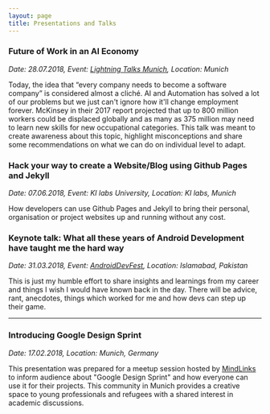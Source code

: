 ```yaml
---
layout: page
title: Presentations and Talks
---
```


### Future of Work in an AI Economy

*Date: 28.07.2018, Event: [Lightning Talks Munich](https://www.facebook.com/events/1982521875115551/), Location: Munich*

Today, the idea that “every company needs to become a software company” is considered almost a cliché. AI and Automation has solved a lot of our problems but we just can't ignore how it'll change employment forever. McKinsey in their 2017 report projected that up to 800 million workers could be displaced globally and as many as 375 million may need to learn new skills for new occupational categories. This talk was meant to create awareness about this topic, highlight misconceptions and share some recommendations on what we can do on individual level to adapt.

<script async class="speakerdeck-embed" data-id="f819ae07935a475c82c3f71d578e9e12" data-ratio="1.77777777777778" src="//speakerdeck.com/assets/embed.js"></script>

### Hack your way to create a Website/Blog using Github Pages and Jekyll

*Date: 07.06.2018, Event: KI labs University, Location: KI labs, Munich*

How developers can use Github Pages and Jekyll to bring their personal, organisation or project websites up and running without any cost.

<script async class="speakerdeck-embed" data-id="764807e89b8a4c19862ff4e1453e7070" data-ratio="1.77777777777778" src="//speakerdeck.com/assets/embed.js"></script>

### Keynote talk: What all these years of Android Development have taught me the hard way

*Date: 31.03.2018, Event: [AndroidDevFest](https://www.facebook.com/events/2028371470710712/), Location: Islamabad, Pakistan*

This is just my humble effort to share insights and learnings from my career and things I wish I would have known back in the day. There will be advice, rant, anecdotes, things which worked for me and how devs can step up their game.

<script async class="speakerdeck-embed" data-id="68a88f909e684780911573531866dea0" data-ratio="1.77777777777778" src="//speakerdeck.com/assets/embed.js"></script>

--- 

### Introducing Google Design Sprint

*Date: 17.02.2018, Location: Munich, Germany*

This presentation was prepared for a meetup session hosted by [MindLinks](http://www.mindlinks.de/) to inform audience about "Google Design Sprint" and how everyone can use it for their projects. This community in Munich provides a creative space to young professionals and refugees with a shared interest in academic discussions.

<script async class="speakerdeck-embed" data-id="b13b5fb5ca704e12b461500057b88ab0" data-ratio="1.77777777777778" src="//speakerdeck.com/assets/embed.js"></script>

